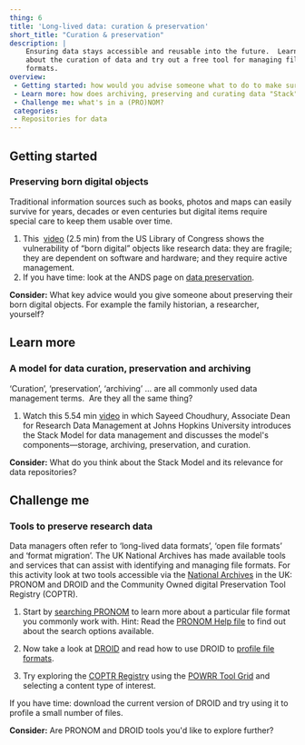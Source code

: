 ```yaml
---
thing: 6
title: 'Long-lived data: curation & preservation'
short_title: "Curation & preservation"
description: |
    Ensuring data stays accessible and reusable into the future.  Learn
    about the curation of data and try out a free tool for managing file
    formats.
overview:
 - Getting started: how would you advise someone what to do to make sure their fragile born digital data is robust and long lived?
 - Learn more: how does archiving, preserving and curating data "Stack" up?
 - Challenge me: what's in a (PRO)NOM?
 categories:
 - Repositories for data
---
```

## Getting started
### Preserving born digital objects

Traditional information sources such as books, photos and maps can
easily survive for years, decades or even centuries but digital items
require special care to keep them usable over time.

1.  This  [video](https://youtu.be/qEmmeFFafUs) (2.5 min) from the US
    Library of Congress shows the vulnerability of “born digital”
    objects like research data: they are fragile; they are dependent on
    software and hardware; and they require active management.
2.  If you have time: look at the ANDS page on [data
    preservation](https://www.ands.org.au/working-with-data/data-management/data-preservation).

**Consider:** What key advice would you give someone about preserving
their born digital objects. For example the family historian, a
researcher, yourself?

## Learn more
### A model for data curation, preservation and archiving

‘Curation’, ‘preservation’, ‘archiving’ … are all commonly used data
management terms.  Are they all the same thing?

1. Watch this 5.54 min [video](http://www.clir.org/initiatives-partnerships/data-curation) in
which Sayeed Choudhury, Associate Dean for Research Data Management at
Johns Hopkins University introduces the Stack Model for data management
and discusses the model's components—storage, archiving, preservation,
and curation.

**Consider:** What do you think about the Stack Model and its relevance
for data repositories?

## Challenge me
### Tools to preserve research data

Data managers often refer to ‘long-lived data formats’, ‘open file
formats’ and ‘format migration’. The UK National Archives has made
available tools and services that can assist with identifying and
managing file formats. For this activity look at two tools accessible
via the [National Archives](https://www.nationalarchives.gov.uk/PRONOM/Default.aspx#) in
the UK: PRONOM and DROID and the Community Owned digital Preservation
Tool Registry (COPTR).

1. Start by [searching
PRONOM](https://www.nationalarchives.gov.uk/PRONOM/BasicSearch/proBasicSearch.aspx?status=new "Search PRONOM")
to learn more about a particular file format you commonly work
with. Hint: Read the [PRONOM Help
file](https://www.nationalarchives.gov.uk/help/PRONOM/default.htm "PRONOM help files")
to find out about the search options available.

2. Now take a look at
[DROID](https://www.nationalarchives.gov.uk/information-management/manage-information/preserving-digital-records/droid/ "DROID")
and read how to use DROID to [profile file
formats](https://www.nationalarchives.gov.uk/information-management/manage-information/policy-process/digital-continuity/file-profiling-tool-droid/ "Use DROID for profiling file formats").

3. Try exploring the [COPTR
Registry](http://coptr.digipres.org/ "COPTR registry") using the [POWRR
Tool Grid](http://www.digipres.org/tools/ "POWRR Tool Grid") and
selecting a content type of interest.

If you have time: download the current version of DROID and try using it
to profile a small number of files.

**Consider:** Are PRONOM and DROID tools you'd like to explore further?